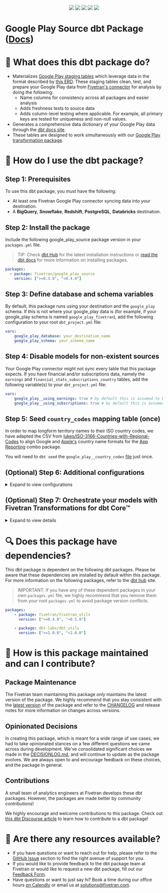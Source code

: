 <p align="center">
    <a alt="License"
        href="https://github.com/fivetran/dbt_google_play_source/blob/main/LICENSE">
        <img src="https://img.shields.io/badge/License-Apache%202.0-blue.svg" /></a>
    <a alt="Fivetran-Release"
        href="https://fivetran.com/docs/getting-started/core-concepts#releasephases">
        <img src="https://img.shields.io/badge/Fivetran Release Phase-_Beta-orange.svg" /></a>
    <a alt="dbt-core">
        <img src="https://img.shields.io/badge/dbt_Core™_version->=1.3.0_<2.0.0-orange.svg" /></a>
    <a alt="Maintained?">
        <img src="https://img.shields.io/badge/Maintained%3F-yes-green.svg" /></a>
    <a alt="PRs">
        <img src="https://img.shields.io/badge/Contributions-welcome-blueviolet" /></a>
</p>

# Google Play Source dbt Package ([Docs](https://fivetran.github.io/dbt_google_play_source/))
# 📣 What does this dbt package do?
- Materializes [Google Play staging tables](https://fivetran.github.io/dbt_google_play_source/#!/overview/github_source/models/?g_v=1) which leverage data in the format described by [this ERD](https://fivetran.com/docs/applications/google-play/#schemainformation). These staging tables clean, test, and prepare your Google Play data from [Fivetran's connector](https://fivetran.com/docs/applications/google-play) for analysis by doing the following:
  - Name columns for consistency across all packages and easier analysis
  - Adds freshness tests to source data
  - Adds column-level testing where applicable. For example, all primary keys are tested for uniqueness and non-null values.
- Generates a comprehensive data dictionary of your Google Play data through the [dbt docs site](https://fivetran.github.io/dbt_google_play_source/).
- These tables are designed to work simultaneously with our [Google Play transformation package](https://github.com/fivetran/dbt_google_play).

# 🎯 How do I use the dbt package?
## Step 1: Prerequisites
To use this dbt package, you must have the following:
- At least one Fivetran Google Play connector syncing data into your destination. 
- A **BigQuery**, **Snowflake**, **Redshift**, **PostgreSQL**, **Databricks** destination.

## Step 2: Install the package
Include the following google_play_source package version in your `packages.yml` file.
> TIP: Check [dbt Hub](https://hub.getdbt.com/) for the latest installation instructions or [read the dbt docs](https://docs.getdbt.com/docs/package-management) for more information on installing packages.
```yaml
packages:
  - package: fivetran/google_play_source
    version: [">=0.3.0", "<0.4.0"]
```
## Step 3: Define database and schema variables
By default, this package runs using your destination and the `google_play` schema. If this is not where your google_play data is (for example, if your google_play schema is named `google_play_fivetran`), add the following configuration to your root `dbt_project.yml` file:

```yml
vars:
    google_play_database: your_destination_name
    google_play_schema: your_schema_name 
```
## Step 4: Disable models for non-existent sources
Your Google Play connector might not sync every table that this package expects. If you have financial and/or subscriptions data, namely the `earnings` and `financial_stats_subscriptions_country` tables, add the following variable(s) to your `dbt_project.yml` file:

```yml
vars:
    google_play__using_earnings: true # by default this is assumed to be FALSE
    google_play__using_subscriptions: true # by default this is assumed to be FALSE
```

## Step 5: Seed `country_codes` mapping table (once)

In order to map longform territory names to their ISO country codes, we have adapted the CSV from [lukes/ISO-3166-Countries-with-Regional-Codes](https://github.com/lukes/ISO-3166-Countries-with-Regional-Codes) to align Google and [Apple's](https://developer.apple.com/help/app-store-connect/reference/app-store-localizations/) country name formats for the [App Reporting](https://github.com/fivetran/dbt_app_reporting) combo package. 

You will need to `dbt seed` the `google_play__country_codes` [file](https://github.com/fivetran/dbt_google_play_source/blob/main/seeds/google_play__country_codes.csv) just once.

## (Optional) Step 6: Additional configurations
<details><summary>Expand to view configurations</summary>
    
### Change the build schema
By default, this package builds the google_play staging models within a schema titled (`<target_schema>` + `_google_play_source`) in your destination. If this is not where you would like your google_play staging data to be written to, add the following configuration to your root `dbt_project.yml` file:

```yml
models:
    google_play_source:
      +schema: my_new_schema_name # leave blank for just the target_schema
```
    
### Change the source table references
If an individual source table has a different name than the package expects, add the table name as it appears in your destination to the respective variable:
> IMPORTANT: See this project's [`dbt_project.yml`](https://github.com/fivetran/dbt_google_play_source/blob/main/dbt_project.yml) variable declarations to see the expected names.
    
```yml
vars:
    <default_source_table_name>_identifier: your_table_name 
```
    
</details>

## (Optional) Step 7: Orchestrate your models with Fivetran Transformations for dbt Core™
<details><summary>Expand to view details</summary>
<br>
    
Fivetran offers the ability for you to orchestrate your dbt project through [Fivetran Transformations for dbt Core™](https://fivetran.com/docs/transformations/dbt). Learn how to set up your project for orchestration through Fivetran in our [Transformations for dbt Core setup guides](https://fivetran.com/docs/transformations/dbt#setupguide).
</details>
    
# 🔍 Does this package have dependencies?
This dbt package is dependent on the following dbt packages. Please be aware that these dependencies are installed by default within this package. For more information on the following packages, refer to the [dbt hub](https://hub.getdbt.com/) site.
> IMPORTANT: If you have any of these dependent packages in your own `packages.yml` file, we highly recommend that you remove them from your root `packages.yml` to avoid package version conflicts.
```yml
packages:
    - package: fivetran/fivetran_utils
      version: [">=0.4.0", "<0.5.0"]

    - package: dbt-labs/dbt_utils
      version: [">=1.0.0", "<2.0.0"]
```
          
# 🙌 How is this package maintained and can I contribute?
## Package Maintenance
The Fivetran team maintaining this package _only_ maintains the latest version of the package. We highly recommend that you stay consistent with the [latest version](https://hub.getdbt.com/fivetran/google_play_source/latest/) of the package and refer to the [CHANGELOG](https://github.com/fivetran/dbt_google_play_source/blob/main/CHANGELOG.md) and release notes for more information on changes across versions.

## Opinionated Decisions
In creating this package, which is meant for a wide range of use cases, we had to take opinionated stances on a few different questions we came across during development. We've consolidated significant choices we made in the [DECISIONLOG.md](https://github.com/fivetran/dbt_google_play_source/blob/main/DECISIONLOG.md), and will continue to update as the package evolves. We are always open to and encourage feedback on these choices, and the package in general.

## Contributions
A small team of analytics engineers at Fivetran develops these dbt packages. However, the packages are made better by community contributions! 

We highly encourage and welcome contributions to this package. Check out [this dbt Discourse article](https://discourse.getdbt.com/t/contributing-to-a-dbt-package/657) to learn how to contribute to a dbt package!

# 🏪 Are there any resources available?
- If you have questions or want to reach out for help, please refer to the [GitHub Issue](https://github.com/fivetran/dbt_google_play_source/issues/new/choose) section to find the right avenue of support for you.
- If you would like to provide feedback to the dbt package team at Fivetran or would like to request a new dbt package, fill out our [Feedback Form](https://www.surveymonkey.com/r/DQ7K7WW).
- Have questions or want to just say hi? Book a time during our office hours [on Calendly](https://calendly.com/fivetran-solutions-team/fivetran-solutions-team-office-hours) or email us at solutions@fivetran.com.
